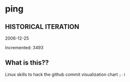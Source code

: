 # ping

## HISTORICAL ITERATION
2006-12-25

Incremented: 3493

## What is this?? 
Linux skills to hack the github commit visualization chart `;-)`
